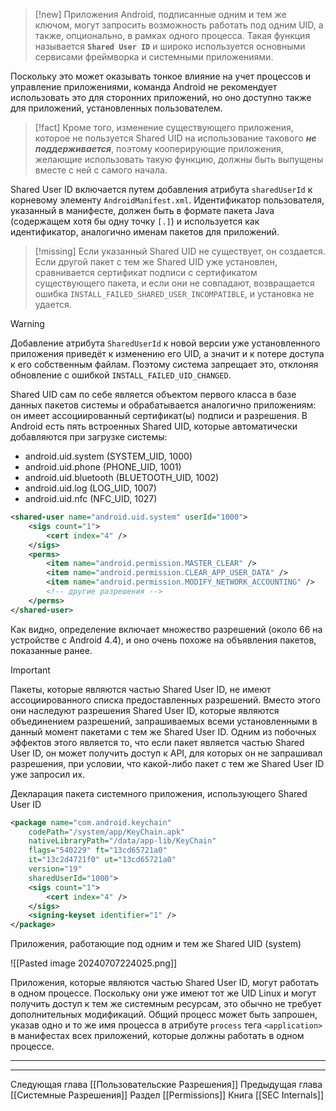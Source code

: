 
> [!new] 
> Приложения Android, подписанные одним и тем же ключом, могут запросить возможность работать под одним UID, а также, опционально, в рамках одного процесса. Такая функция называется **`Shared User ID`** и широко используется основными сервисами фреймворка и системными приложениями.

Поскольку это может оказывать тонкое влияние на учет процессов и управление приложениями, команда Android не рекомендует использовать это для сторонних приложений, но оно доступно также для приложений, установленных пользователем.

> [!fact] 
> Кроме того, изменение существующего приложения, которое не пользуется Shared UID на использование такового ***не поддерживается***, поэтому кооперирующие приложения, желающие использовать такую функцию, должны быть выпущены вместе с ней с самого начала.

Shared User ID включается путем добавления атрибута `sharedUserId` к корневому элементу `AndroidManifest.xml`. Идентификатор пользователя, указанный в манифесте, должен быть в формате пакета Java (содержащем хотя бы одну точку `[.]`) и используется как идентификатор, аналогично именам пакетов для приложений.

> [!missing] 
> Если указанный Shared UID не существует, он создается. Если другой пакет с тем же Shared UID уже установлен, сравнивается сертификат подписи с сертификатом существующего пакета, и если они не совпадают, возвращается ошибка `INSTALL_FAILED_SHARED_USER_INCOMPATIBLE`, и установка не удается.

> [!warning] 
> Добавление атрибута `SharedUserId` к новой версии уже установленного приложения приведёт к изменению его UID, а значит и к потере доступа к его собственным файлам. Поэтому система запрещает это, отклоняя обновление с ошибкой `INSTALL_FAILED_UID_CHANGED`.

Shared UID сам по себе является объектом первого класса в базе данных пакетов системы и обрабатывается аналогично приложениям: он имеет ассоциированный сертификат(ы) подписи и разрешения. В Android есть пять встроенных Shared UID, которые автоматически добавляются при загрузке системы:

- android.uid.system (SYSTEM_UID, 1000)
- android.uid.phone (PHONE_UID, 1001)
- android.uid.bluetooth (BLUETOOTH_UID, 1002)
- android.uid.log (LOG_UID, 1007)
- android.uid.nfc (NFC_UID, 1027)

```xml
<shared-user name="android.uid.system" userId="1000">
    <sigs count="1">
        <cert index="4" />
    </sigs>
    <perms>
        <item name="android.permission.MASTER_CLEAR" />
        <item name="android.permission.CLEAR_APP_USER_DATA" />
        <item name="android.permission.MODIFY_NETWORK_ACCOUNTING" />
        <!-- другие разрешения -->
    </perms>
</shared-user>
```

Как видно, определение включает множество разрешений (около 66 на устройстве с Android 4.4), и оно очень похоже на объявления пакетов, показанные ранее.

> [!important] 
> Пакеты, которые являются частью Shared User ID, не имеют ассоциированного списка предоставленных разрешений. Вместо этого они наследуют разрешения Shared User ID, которые являются объединением разрешений, запрашиваемых всеми установленными в данный момент пакетами с тем же Shared User ID. Одним из побочных эффектов этого является то, что если пакет является частью Shared User ID, он может получить доступ к API, для которых он не запрашивал разрешения, при условии, что какой-либо пакет с тем же Shared User ID уже запросил их.

Декларация пакета системного приложения, использующего Shared User ID

```xml
<package name="com.android.keychain"
    codePath="/system/app/KeyChain.apk"
    nativeLibraryPath="/data/app-lib/KeyChain"
    flags="540229" ft="13cd65721a0"
    it="13c2d4721f0" ut="13cd65721a0"
    version="19"
    sharedUserId="1000">
    <sigs count="1">
        <cert index="4" />
    </sigs>
    <signing-keyset identifier="1" />
</package>
```

Приложения, работающие под одним и тем же Shared UID (system)

![[Pasted image 20240707224025.png]]

Приложения, которые являются частью Shared User ID, могут работать в одном процессе. Поскольку они уже имеют тот же UID Linux и могут получить доступ к тем же системным ресурсам, это обычно не требует дополнительных модификаций. Общий процесс может быть запрошен, указав одно и то же имя процесса в атрибуте `process` тега `<application>` в манифестах всех приложений, которые должны работать в одном процессе.

---
---
Следующая глава [[Пользовательские Разрешения]]
Предыдущая глава [[Системные Разрешения]]
Раздел [[Permissions]]
Книга [[SEC Internals]]
